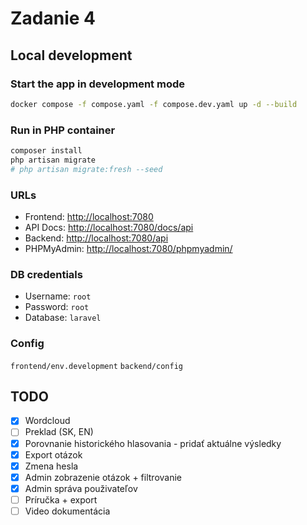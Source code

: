 # Zadanie 4

## Local development

### Start the app in development mode

```bash
docker compose -f compose.yaml -f compose.dev.yaml up -d --build
```

### Run in PHP container

```bash
composer install
php artisan migrate
# php artisan migrate:fresh --seed
```

### URLs

- Frontend: [http://localhost:7080](http://localhost:7080)
- API Docs: [http://localhost:7080/docs/api](http://localhost:7080/docs/api)
- Backend: [http://localhost:7080/api](http://localhost:7080/api)
- PHPMyAdmin: [http://localhost:7080/phpmyadmin/](http://localhost:7080/phpmyadmin/)

### DB credentials

- Username: `root`
- Password: `root`
- Database: `laravel`

### Config

`frontend/env.development`
`backend/config`

## TODO

- [X]  Wordcloud
- [ ]  Preklad (SK, EN)
- [X]  Porovnanie historického hlasovania - pridať aktuálne výsledky
- [X]  Export otázok
- [X]  Zmena hesla
- [X]  Admin zobrazenie otázok + filtrovanie
- [X]  Admin správa použivateľov
- [ ]  Príručka + export
- [ ]  Video dokumentácia
